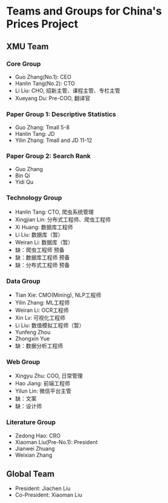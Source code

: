 # Teams and Groups for China's Prices Project 

## XMU Team

### Core Group
- Guo Zhang(No.1): CEO
- Hanlin Tang(No.2): CTO
- Li Liu: CHO, 招新主管、课程主管、专栏主管
- Xueyang Du: Pre-COO, 翻译官

### Paper Group 1: Descriptive Statistics

- Guo Zhang: Tmall 5-8
- Hanlin Tang: JD
- Yilin Zhang: Tmall and JD 11-12

### Paper Group 2: Search Rank

- Guo Zhang
- Bin Qi
- Yidi Qu

### Technology Group
- Hanlin Tang: CTO, 爬虫系统管理
- Xingjian Lin: 分布式工程师、爬虫工程师
- Xi Huang: 数据库工程师
- Li Liu: 数据库（暂）
- Weiran Li: 数据库（暂）
- 缺：爬虫工程师 预备
- 缺：数据库工程师 预备
- 缺：分布式工程师 预备

### Data Group
- Tian Xie: CMO(Mining), NLP工程师
- Yilin Zhang: ML工程师
- Weiran Li: OCR工程师
- Xin Lv: 可视化工程师
- Li Liu: 数值模拟工程师（暂）
- Yunfeng Zhou
- Zhongxin Yue
- 缺：数据分析工程师


### Web Group
- Xingyu Zhu: COO, 日常管理
- Hao Jiang: 前端工程师
- Yilun Lin: 微信平台主管
- 缺：文案
- 缺：设计师

### Literature Group
- Zedong Hao: CRO
- Xiaoman Liu(Pre-No.1): President
- Jianwei Zhuang
- Weixian Zhang

## Global Team
- President: Jiachen Liu
- Co-President: Xiaoman Liu

